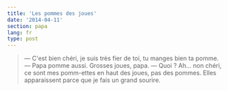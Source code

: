 ```yaml
---
title: 'Les pommes des joues'
date: '2014-04-11'
section: papa
lang: fr
type: post
---
```


> — C'est bien chéri, je suis très fier de toi, tu manges bien ta pomme.
> — Papa pomme aussi. Grosses joues, papa.
> — Quoi ? Ah... non chéri, ce sont mes pomm-ettes en haut des joues, pas des pommes. Elles apparaissent parce que je fais un grand sourire.

